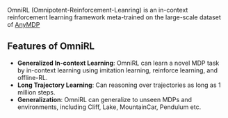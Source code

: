 OmniRL (Omnipotent-Reinforcement-Leanring) is an in-context reinforcement learning framework meta-trained on the large-scale dataset of [AnyMDP](https://github.com/FutureAGI/L3C/tree/main/l3c/mazeworld)

## Features of OmniRL
- **Generalized In-context Learning**: OmniRL can learn a novel MDP task by in-context learning using imitation learning, reinforce learning, and offline-RL.
- **Long Trajectory Learning**: Can reasoning over trajectories as long as 1 million steps.
- **Generalization**: OmniRL can generalize to unseen MDPs and environments, including Cliff, Lake, MountainCar, Pendulum etc.